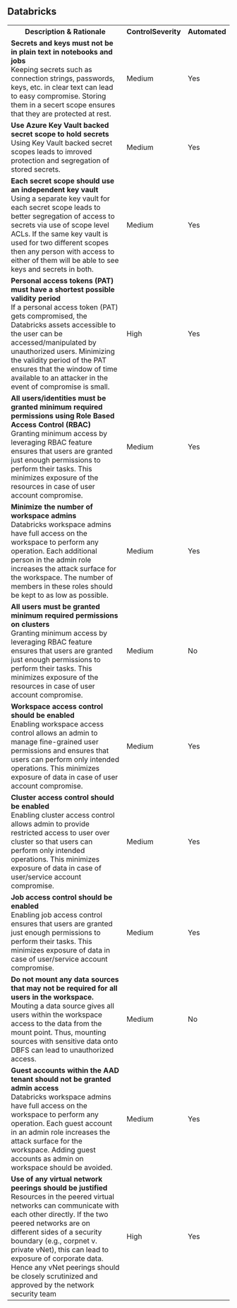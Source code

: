 ﻿<html>
<head>

</head><body>
<H2>Databricks</H2><table><tr><th>Description & Rationale</th><th>ControlSeverity</th><th>Automated</th></tr><tr><td><b>Secrets and keys must not be in plain text in notebooks and jobs</b><br/>Keeping secrets such as connection strings, passwords, keys, etc. in clear text can lead to easy compromise. Storing them in a secert scope ensures that they are protected at rest.</td><td>Medium</td><td>Yes</td></tr><tr><td><b>Use Azure Key Vault backed secret scope to hold secrets</b><br/>Using Key Vault backed secret scopes leads to imroved protection and segregation of stored secrets.</td><td>Medium</td><td>Yes</td></tr><tr><td><b>Each secret scope should use an independent key vault</b><br/>Using a separate key vault for each secret scope leads to better segregation of access to secrets via use of scope level ACLs. If the same key vault is used for two different scopes then any person with access to either of them will be able to see keys and secrets in both. </td><td>Medium</td><td>Yes</td></tr><tr><td><b>Personal access tokens (PAT) must have a shortest possible validity period</b><br/>If a personal access token (PAT) gets compromised, the Databricks assets accessible to the user can be accessed/manipulated by unauthorized users. Minimizing the validity period of the PAT ensures that the window of time available to an attacker in the event of compromise is small.</td><td>High</td><td>Yes</td></tr><tr><td><b>All users/identities must be granted minimum required permissions using Role Based Access Control (RBAC)</b><br/>Granting minimum access by leveraging RBAC feature ensures that users are granted just enough permissions to perform their tasks. This minimizes exposure of the resources in case of user account compromise.</td><td>Medium</td><td>Yes</td></tr><tr><td><b>Minimize the number of workspace admins</b><br/>Databricks workspace admins have full access on the workspace to perform any operation. Each additional person in the admin role increases the attack surface for the workspace. The number of members in these roles should be kept to as low as possible.</td><td>Medium</td><td>Yes</td></tr><tr><td><b>All users must be granted minimum required permissions on clusters</b><br/>Granting minimum access by leveraging RBAC feature ensures that users are granted just enough permissions to perform their tasks. This minimizes exposure of the resources in case of user account compromise.</td><td>Medium</td><td>No</td></tr><tr><td><b>Workspace access control should be enabled</b><br/>Enabling workspace access control allows an admin to manage fine-grained user permissions and ensures that users can perform only intended operations. This minimizes exposure of data in case of user account compromise.</td><td>Medium</td><td>Yes</td></tr><tr><td><b>Cluster access control should be enabled</b><br/>Enabling cluster access control allows admin to provide restricted access to user over cluster so that users can perform only intended operations. This minimizes exposure of data in case of user/service account compromise.</td><td>Medium</td><td>Yes</td></tr><tr><td><b>Job access control should be enabled</b><br/>Enabling job access control ensures that users are granted just enough permissions to perform their tasks. This minimizes exposure of data in case of user/service account compromise.</td><td>Medium</td><td>Yes</td></tr><tr><td><b>Do not mount any data sources that may not be required for all users in the workspace.</b><br/>Mouting a data source gives all users within the workspace access to the data from the mount point. Thus, mounting sources with sensitive data onto DBFS can lead to unauthorized access.</td><td>Medium</td><td>No</td></tr><tr><td><b>Guest accounts within the AAD tenant should not be granted admin access</b><br/>Databricks workspace admins have full access on the workspace to perform any operation. Each guest account in an admin role increases the attack surface for the workspace. Adding guest accounts as admin on workspace should be avoided.</td><td>Medium</td><td>Yes</td></tr><tr><td><b>Use of any virtual network peerings should be justified</b><br/>Resources in the peered virtual networks can communicate with each other directly. If the two peered networks are on different sides of a security boundary (e.g., corpnet v. private vNet), this can lead to exposure of corporate data. Hence any vNet peerings should be closely scrutinized and approved by the network security team</td><td>High</td><td>Yes</td></tr></table>
<table>
</table>
</body></html>
